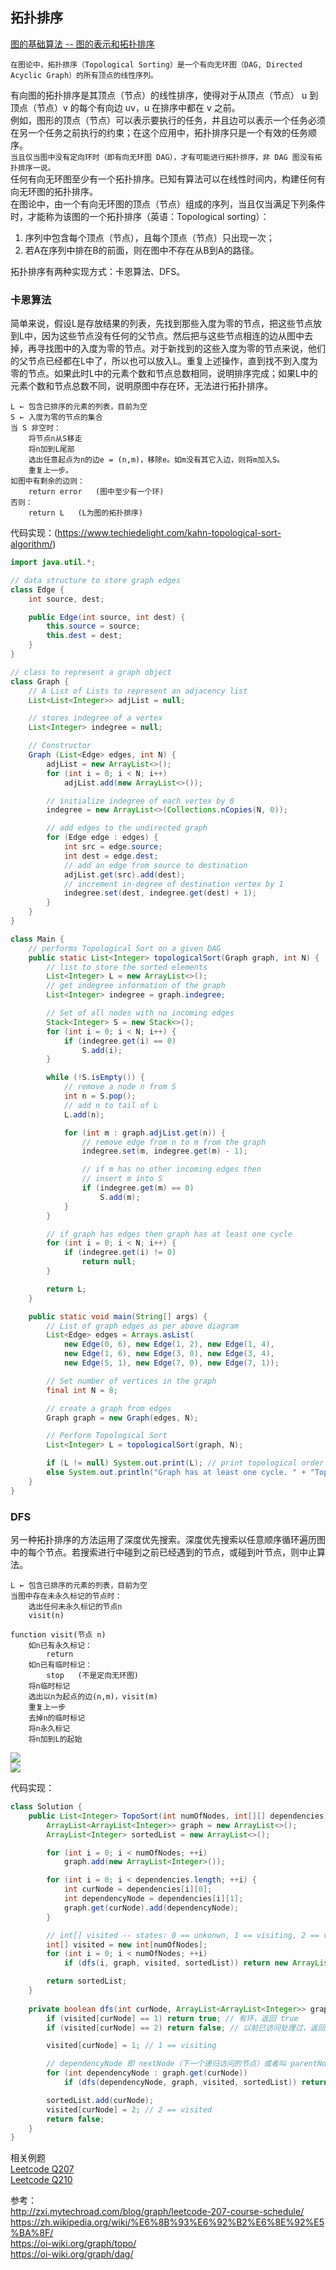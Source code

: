 ## 拓扑排序
  
[图的基础算法 -- 图的表示和拓扑排序](https://www.youtube.com/watch?v=B5hxqxBL2d)  
  
`在图论中，拓扑排序（Topological Sorting）是一个有向无环图（DAG, Directed Acyclic Graph）的所有顶点的线性序列。`  
  
有向图的拓扑排序是其顶点（节点）的线性排序，使得对于从顶点（节点） u 到顶点（节点）v 的每个有向边 uv，u 在排序中都在 v 之前。  
例如，图形的顶点（节点）可以表示要执行的任务，并且边可以表示一个任务必须在另一个任务之前执行的约束；在这个应用中，拓扑排序只是一个有效的任务顺序。  
`当且仅当图中没有定向环时（即有向无环图 DAG），才有可能进行拓扑排序，非 DAG 图没有拓扑排序一说。`  
任何有向无环图至少有一个拓扑排序。已知有算法可以在线性时间内，构建任何有向无环图的拓扑排序。  
在图论中，由一个有向无环图的顶点（节点）组成的序列，当且仅当满足下列条件时，才能称为该图的一个拓扑排序（英语：Topological sorting）：  
1. 序列中包含每个顶点（节点），且每个顶点（节点）只出现一次；
2. 若A在序列中排在B的前面，则在图中不存在从B到A的路径。  
  
拓扑排序有两种实现方式：卡恩算法、DFS。  
  
### 卡恩算法
简单来说，假设L是存放结果的列表，先找到那些入度为零的节点，把这些节点放到L中，因为这些节点没有任何的父节点。然后把与这些节点相连的边从图中去掉，再寻找图中的入度为零的节点。对于新找到的这些入度为零的节点来说，他们的父节点已经都在L中了，所以也可以放入L。重复上述操作，直到找不到入度为零的节点。如果此时L中的元素个数和节点总数相同，说明排序完成；如果L中的元素个数和节点总数不同，说明原图中存在环，无法进行拓扑排序。  
```
L ← 包含已排序的元素的列表，目前为空
S ← 入度为零的节点的集合
当 S 非空时：
    将节点n从S移走
    将n加到L尾部
    选出任意起点为n的边e = (n,m)，移除e。如m没有其它入边，则将m加入S。
    重复上一步。
如图中有剩余的边则：
    return error   (图中至少有一个环)
否则： 
    return L   (L为图的拓扑排序)
```
  
代码实现：(https://www.techiedelight.com/kahn-topological-sort-algorithm/)  
```java
import java.util.*;

// data structure to store graph edges
class Edge {
	int source, dest;

	public Edge(int source, int dest) {
		this.source = source;
		this.dest = dest;
	}
}

// class to represent a graph object
class Graph {
	// A List of Lists to represent an adjacency list
	List<List<Integer>> adjList = null;

	// stores indegree of a vertex
	List<Integer> indegree = null;

	// Constructor
	Graph (List<Edge> edges, int N) {
		adjList = new ArrayList<>();
		for (int i = 0; i < N; i++)
			adjList.add(new ArrayList<>());

		// initialize indegree of each vertex by 0
		indegree = new ArrayList<>(Collections.nCopies(N, 0));

		// add edges to the undirected graph
		for (Edge edge : edges) {
			int src = edge.source;
			int dest = edge.dest;
			// add an edge from source to destination
			adjList.get(src).add(dest);
			// increment in-degree of destination vertex by 1
			indegree.set(dest, indegree.get(dest) + 1);
		}
	}
}

class Main {
	// performs Topological Sort on a given DAG
	public static List<Integer> topologicalSort(Graph graph, int N) {
		// list to store the sorted elements
		List<Integer> L = new ArrayList<>();
		// get indegree information of the graph
		List<Integer> indegree = graph.indegree;

		// Set of all nodes with no incoming edges
		Stack<Integer> S = new Stack<>();
		for (int i = 0; i < N; i++) {
			if (indegree.get(i) == 0) 
				S.add(i);
		}

		while (!S.isEmpty()) {
			// remove a node n from S
			int n = S.pop();
			// add n to tail of L
			L.add(n);

			for (int m : graph.adjList.get(n)) {
				// remove edge from n to m from the graph
				indegree.set(m, indegree.get(m) - 1);

				// if m has no other incoming edges then
				// insert m into S
				if (indegree.get(m) == 0)
					S.add(m);
			}
		}

		// if graph has edges then graph has at least one cycle
		for (int i = 0; i < N; i++) {
			if (indegree.get(i) != 0)
				return null;
		}

		return L;
	}

	public static void main(String[] args) {
		// List of graph edges as per above diagram
		List<Edge> edges = Arrays.asList(
            new Edge(0, 6), new Edge(1, 2), new Edge(1, 4),
            new Edge(1, 6), new Edge(3, 0), new Edge(3, 4),
            new Edge(5, 1), new Edge(7, 0), new Edge(7, 1));

		// Set number of vertices in the graph
		final int N = 8;

		// create a graph from edges
		Graph graph = new Graph(edges, N);

		// Perform Topological Sort
		List<Integer> L = topologicalSort(graph, N);

		if (L != null) System.out.print(L);	// print topological order
		else System.out.println("Graph has at least one cycle. " + "Topological sorting is not possible");
	}
}
```
  
### DFS
另一种拓扑排序的方法运用了深度优先搜索。深度优先搜索以任意顺序循环遍历图中的每个节点。若搜索进行中碰到之前已经遇到的节点，或碰到叶节点，则中止算法。  
```
L ← 包含已排序的元素的列表，目前为空
当图中存在未永久标记的节点时：
    选出任何未永久标记的节点n
    visit(n)

function visit(节点 n)
    如n已有永久标记：
        return
    如n已有临时标记：
        stop   (不是定向无环图)
    将n临时标记
    选出以n为起点的边(n,m)，visit(m)
    重复上一步
    去掉n的临时标记
    将n永久标记
    将n加到L的起始
```
  
![](./拓扑排序.png)  
![](./拓扑排序过程模拟.png)  
  
代码实现：  
```java
class Solution {    
    public List<Integer> TopoSort(int numOfNodes, int[][] dependencies) {        
        ArrayList<ArrayList<Integer>> graph = new ArrayList<>();
        ArrayList<Integer> sortedList = new ArrayList<>();

        for (int i = 0; i < numOfNodes; ++i)
            graph.add(new ArrayList<Integer>());

        for (int i = 0; i < dependencies.length; ++i) {
            int curNode = dependencies[i][0];
            int dependencyNode = dependencies[i][1];            
            graph.get(curNode).add(dependencyNode);
        }

        // int[] visited -- states: 0 == unkonwn, 1 == visiting, 2 == visited
        int[] visited = new int[numOfNodes];
        for (int i = 0; i < numOfNodes; ++i)
            if (dfs(i, graph, visited, sortedList)) return new ArrayList<>(); // empty list means fail with circle

        return sortedList;
    }
    
    private boolean dfs(int curNode, ArrayList<ArrayList<Integer>> graph, int[] visited, ArrayList<Integer> sortedList) {
        if (visited[curNode] == 1) return true; // 有环，返回 true
        if (visited[curNode] == 2) return false; // 以前已访问处理过，返回 false 剪枝

        visited[curNode] = 1; // 1 == visiting

		// dependencyNode 即 nextNode（下一个递归访问的节点）或者叫 parentNode, dfs 在第一次递归中会一直溯源到 rootNode（所有节点的最顶的同一个的根节点，该节点再无父节点）为止
        for (int dependencyNode : graph.get(curNode))
            if (dfs(dependencyNode, graph, visited, sortedList)) return true;

        sortedList.add(curNode);
        visited[curNode] = 2; // 2 == visited
        return false;
    }
}
```
  
相关例题  
[Leetcode Q207](./../Leetcode%20Practices/algorithms/medium/207%20Course%20Schedule.java)  
[Leetcode Q210](./../Leetcode%20Practices/algorithms/medium/210%20Course%20Schedule%20II.java)  
  
参考：  
http://zxi.mytechroad.com/blog/graph/leetcode-207-course-schedule/  
https://zh.wikipedia.org/wiki/%E6%8B%93%E6%92%B2%E6%8E%92%E5%BA%8F/  
https://oi-wiki.org/graph/topo/  
https://oi-wiki.org/graph/dag/  
